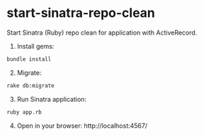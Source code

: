 # start-sinatra-repo-clean

Start Sinatra (Ruby) repo clean for application with ActiveRecord.

1. Install gems:

```bash
bundle install
```

2. Migrate:

```bash
rake db:migrate
```

3. Run Sinatra application:

```bash
ruby app.rb
```

4. Open in your browser: http://localhost:4567/